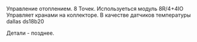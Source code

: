 Управление отоплением. 8 Точек. Используеться модуль 8R/4+4IO
Управляет кранами на коллекторе. 
В качестве датчиков температуры dallas ds18b20

Детали - позднее.

